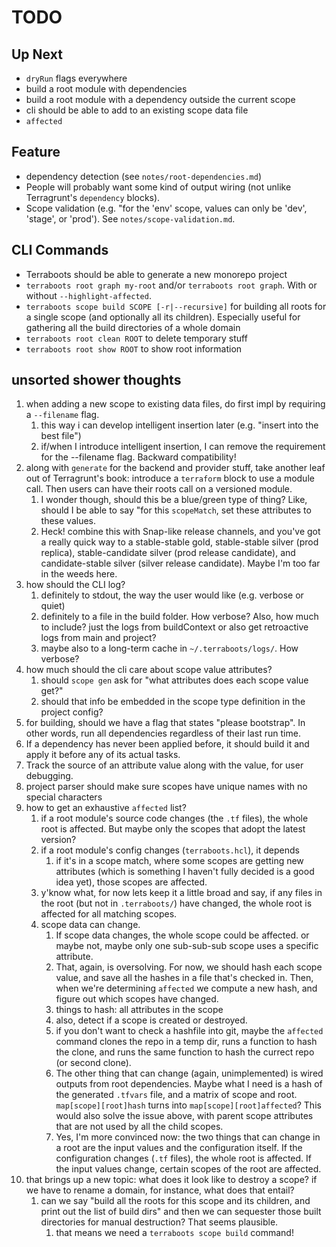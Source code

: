 # TODO

## Up Next

- `dryRun` flags everywhere
- build a root module with dependencies
- build a root module with a dependency outside the current scope
- cli should be able to add to an existing scope data file
- `affected`

## Feature

- dependency detection (see `notes/root-dependencies.md`)
- People will probably want some kind of output wiring (not unlike Terragrunt's
  `dependency` blocks).
- Scope validation (e.g. "for the 'env' scope, values can only be 'dev',
  'stage', or 'prod'). See `notes/scope-validation.md`.

## CLI Commands

- Terraboots should be able to generate a new monorepo project
- `terraboots root graph my-root` and/or `terraboots root graph`. With or
  without `--highlight-affected`.
- `terraboots scope build SCOPE [-r|--recursive]` for building all roots for a
  single scope (and optionally all its children). Especially useful for
  gathering all the build directories of a whole domain
- `terraboots root clean ROOT` to delete temporary stuff
- `terraboots root show ROOT` to show root information

## unsorted shower thoughts

1. when adding a new scope to existing data files, do first impl by requiring a
   `--filename` flag.
   1. this way i can develop intelligent insertion later (e.g. "insert into the
      best file")
   2. if/when I introduce intelligent insertion, I can remove the requirement
      for the --filename flag. Backward compatibility!
2. along with `generate` for the backend and provider stuff, take another leaf
   out of Terragrunt's book: introduce a `terraform` block to use a module call.
   Then users can have their roots call on a versioned module.
   1. I wonder though, should this be a blue/green type of thing?
      Like, should I be able to say "for this `scopeMatch`, set these attributes
      to these values.
   2. Heck! combine this with Snap-like release channels, and you've got a
      really quick way to a stable-stable gold, stable-stable silver (prod
      replica), stable-candidate silver (prod release candidate), and
      candidate-stable silver (silver release candidate). Maybe I'm too far in
      the weeds here.
3. how should the CLI log?
   1. definitely to stdout, the way the user would like (e.g. verbose or quiet)
   2. definitely to a file in the build folder. How verbose? Also, how much to
      include? just the logs from buildContext or also get retroactive logs from
      main and project?
   3. maybe also to a long-term cache in `~/.terraboots/logs/`. How verbose?
4. how much should the cli care about scope value attributes?
   1. should `scope gen` ask for "what attributes does each scope value get?"
   2. should that info be embedded in the scope type definition in the project
      config?
5. for building, should we have a flag that states "please bootstrap". In other
   words, run all dependencies regardless of their last run time.
6. If a dependency has never been applied before, it should build it and apply
   it before any of its actual tasks.
7. Track the source of an attribute value along with the value, for user
   debugging.
8. project parser should make sure scopes have unique names with no special
   characters
9. how to get an exhaustive `affected` list?
   1. if a root module's source code changes (the `.tf` files), the whole root
      is affected. But maybe only the scopes that adopt the latest version?
   2. if a root module's config changes (`terraboots.hcl`), it depends
      1. if it's in a scope match, where some scopes are getting new attributes
         (which is something I haven't fully decided is a good idea yet), those
         scopes are affected.
   3. y'know what, for now lets keep it a little broad and say, if any files in
      the root (but not in `.terraboots/`) have changed, the whole root is
      affected for all matching scopes.
   4. scope data can change.
      1. If scope data changes, the whole scope could be affected. or maybe
         not, maybe only one sub-sub-sub scope uses a specific attribute.
      2. That, again, is oversolving. For now, we should hash each scope value,
         and save all the hashes in a file that's checked in. Then, when we're
         determining `affected` we compute a new hash, and figure out which
         scopes have changed.
      3. things to hash: all attributes in the scope
      4. also, detect if a scope is created or destroyed.
      5. if you don't want to check a hashfile into git, maybe the `affected`
         command clones the repo in a temp dir, runs a function to hash the
         clone, and runs the same function to hash the currect repo (or second
         clone).
      6. The other thing that can change (again, unimplemented) is wired outputs
         from root dependencies. Maybe what I need is a hash of the generated
         `.tfvars` file, and a matrix of scope and root.
         `map[scope][root]hash` turns into `map[scope][root]affected`?
         This would also solve the issue above, with parent scope attributes
         that are not used by all the child scopes.
      7. Yes, I'm more convinced now: the two things that can change in a root
         are the input values and the configuration itself. If the configuration
         changes (`.tf` files), the whole root is affected. If the input values
         change, certain scopes of the root are affected.
10. that brings up a new topic: what does it look like to destroy a scope?
    if we have to rename a domain, for instance, what does that entail?
    1. can we say "build all the roots for this scope and its children, and
       print out the list of build dirs" and then we can sequester those built
       directories for manual destruction? That seems plausible.
       1. that means we need a `terraboots scope build` command!
